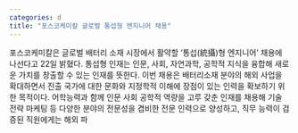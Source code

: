 ```yaml
---
categories: d
title: "포스코케미칼 글로벌 통섭형 엔지니어 채용"
---
```

포스코케미칼은 글로벌 배터리 소재 시장에서 활약할 ‘통섭(統攝)형 엔지니어’ 채용에 나선다고 22일 밝혔다. 통섭형 인재는 인문, 사회, 자연과학, 공학적 지식을 융합해 새로운 가치를 창출할 수 있는 인재를 뜻한다. 이번 채용은 배터리소재 분야의 해외 사업을 확대하면서 진출 국가에 대한 문화와 지정학적 이해에 장점이 있는 인력을 확보하기 위한 목적이다. 어학능력과 함께 인문 사회 공학적 역량을 고루 갖춘 인재를 채용해 기술 전략 마케팅 등 다양한 분야의 전문성을 겸비한 전문 인력으로 양성하고, 직무 능력이 검증된 직원에게는 해외 파